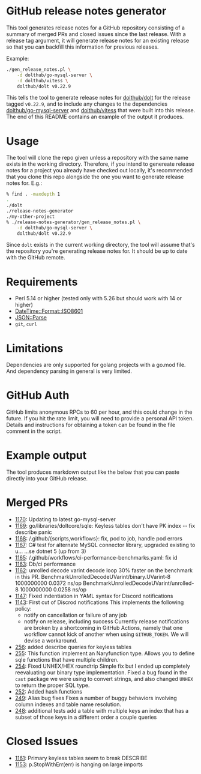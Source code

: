 # GitHub release notes generator

This tool generates release notes for a GitHub repository consisting
of a summary of merged PRs and closed issues since the last
release. With a release tag argument, it will generate release notes
for an existing release so that you can backfill this information for
previous releases.

Example:

```bash
./gen_release_notes.pl \
    -d dolthub/go-mysql-server \
    -d dolthub/vitess \
    dolthub/dolt v0.22.9
```

This tells the tool to generate release notes for
[dolthub/dolt](https://github.com/dolthub/dolt) for the release tagged
`v0.22.9`, and to include any changes to the dependencies
[dolthub/go-mysql-server](https://github.com/dolthub/go-mysql-server)
and [dolthub/vitess](https://github.com/dolthub/vitess) that were
built into this release. The end of this README contains an example of
the output it produces.

# Usage

The tool will clone the repo given unless a repository with the same
name exists in the working directory. Therefore, if you intend to
genereate release notes for a project you already have checked out
locally, it's recommended that you clone this repo alongside the one
you want to generate release notes for. E.g.:

```bash
% find . -maxdepth 1
.
./dolt
./release-notes-generator
./my-other-project
% ./release-notes-generator/gen_release_notes.pl \
    -d dolthub/go-mysql-server \ 
    dolthub/dolt v0.22.9
```

Since `dolt` exists in the current working directory, the tool will
assume that's the repository you're generating release notes for. It
should be up to date with the GitHub remote.

# Requirements

* Perl 5.14 or higher (tested only with 5.26 but should work with 14 or higher)
* [DateTime::Format::ISO8601](https://metacpan.org/pod/DateTime::Format::ISO8601)
* [JSON::Parse](https://metacpan.org/pod/JSON::Parse)
* `git`, `curl`

# Limitations

Dependencies are only supported for golang projects with a go.mod
file. And dependency parsing in general is very limited.

# GitHub Auth

GitHub limits anonymous RPCs to 60 per hour, and this could change in
the future. If you hit the rate limit, you will need to provide a
personal API token. Details and instructions for obtaining a token can
be found in the file comment in the script.

# Example output

The tool produces markdown output like the below that you can paste
directly into your GitHub release.

# Merged PRs

* [1170](https://github.com/dolthub/dolt/pull/1170): Updating to latest go-mysql-server
* [1169](https://github.com/dolthub/dolt/pull/1169): go/libraries/doltcore/sqle: Keyless tables don't have PK index -- fix describe panic
* [1168](https://github.com/dolthub/dolt/pull/1168): /.github/{scripts,workflows}: fix, pod to job, handle pod errors
* [1167](https://github.com/dolthub/dolt/pull/1167): C# test for alternate MySQL connector library, upgraded existing to u…
  …se dotnet 5 (up from 3)
* [1165](https://github.com/dolthub/dolt/pull/1165): /.github/workflows/ci-performance-benchmarks.yaml: fix id
* [1163](https://github.com/dolthub/dolt/pull/1163): Db/ci performance
* [1162](https://github.com/dolthub/dolt/pull/1162): unrolled decode varint decode loop
  30% faster on the benchmark in this PR.
  BenchmarkUnrolledDecodeUVarint/binary.UVarint-8         	1000000000	         0.0372 ns/op
  BenchmarkUnrolledDecodeUVarint/unrolled-8               	1000000000	         0.0258 ns/op
* [1147](https://github.com/dolthub/dolt/pull/1147): Fixed indentiation in YAML syntax for Discord notifications
* [1143](https://github.com/dolthub/dolt/pull/1143): First cut of Discrod notifications
  This implements the following policy:
  - notify on cancellation or failure of any job
  - notify on release, including success
  Currently release notifications are broken by a shortcoming in GitHub Actions, namely that one workflow cannot kick of another when using `GITHUB_TOKEN`. We will devise a workaround.
* [256](https://github.com/dolthub/go-mysql-server/pull/256): added describe queries for keyless tables
* [255](https://github.com/dolthub/go-mysql-server/pull/255): This function implement an Naryfunction type.
  Allows you to define sqle functions that have multiple children.
* [254](https://github.com/dolthub/go-mysql-server/pull/254): Fixed UNHEX/HEX roundtrip
  Simple fix but I ended up completely reevaluating our binary type implementation. Fixed a bug found in the `cast` package we were using to convert strings, and also changed `UNHEX` to return the proper SQL type.
* [252](https://github.com/dolthub/go-mysql-server/pull/252): Added hash functions
* [249](https://github.com/dolthub/go-mysql-server/pull/249): Alias bug fixes
  Fixes a number of buggy behaviors involving column indexes and table name resolution.
* [248](https://github.com/dolthub/go-mysql-server/pull/248): additional tests
  add a table with multiple keys
  an index that has a subset of those keys in a different order
  a couple queries

# Closed Issues

* [1161](https://github.com/dolthub/dolt/issues/1161): Primary keyless tables seem to break DESCRIBE
* [1153](https://github.com/dolthub/dolt/issues/1153): p.StopWithErr(err) is hanging on large imports
